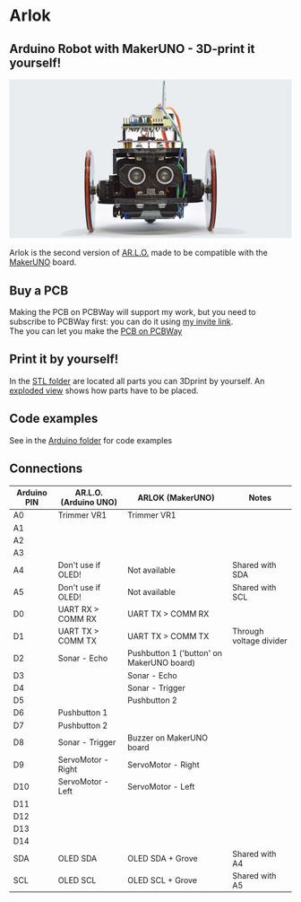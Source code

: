# Arlok  
## Arduino Robot with MakerUNO - 3D-print it yourself!
![Arlok Front View](./media/arlok_front_view_16_9.jpg)

Arlok is the second version of [AR.L.O.](https://github.com/Cyb3rn0id/AR.L.O.) made to be compatible with the [MakerUNO](https://makeruno.com.my/) board.  

## Buy a PCB  
Making the PCB on PCBWay will support my work, but you need to subscribe to PCBWay first: you can do it using [my invite link](https://www.pcbway.com/setinvite.aspx?inviteid=355653&from=settorezero2020).  
The you can let you make the [PCB on PCBWay](https://www.pcbway.com/project/shareproject/ARLOK_arduino_robot.html)

## Print it by yourself!
In the [STL folder](./stl) are located all parts you can 3Dprint by yourself. An [exploded view](./media/arlok_3d_exploded.stl) shows how parts have to be placed.

## Code examples
See in the [Arduino folder](./arduino) for code examples

## Connections

| Arduino PIN | AR.L.O. (Arduino UNO) | ARLOK (MakerUNO)                          | Notes                   |
|-------------|-----------------------|-------------------------------------------|-------------------------|
| A0          | Trimmer VR1           | Trimmer VR1                               |                         |
| A1          |                       |                                           |                         |
| A2          |                       |                                           |                         |
| A3          |                       |                                           |                         |
| A4          | Don't use if OLED!    | Not available                             | Shared with SDA         |
| A5          | Don't use if OLED!    | Not available                             | Shared with SCL         |
| D0          | UART RX > COMM RX     | UART TX > COMM RX                         |                         |
| D1          | UART TX > COMM TX     | UART TX > COMM TX                         | Through voltage divider |
| D2          | Sonar - Echo          | Pushbutton 1 ('button' on MakerUNO board) |                         |
| D3          |                       | Sonar - Echo                              |                         |
| D4          |                       | Sonar - Trigger                           |                         |
| D5          |                       | Pushbutton 2                              |                         |
| D6          | Pushbutton 1          |                                           |                         |
| D7          | Pushbutton 2          |                                           |                         |
| D8          | Sonar - Trigger       | Buzzer on MakerUNO board                  |                         |
| D9          | ServoMotor - Right    | ServoMotor - Right                        |                         |
| D10         | ServoMotor - Left     | ServoMotor - Left                         |                         |
| D11         |                       |                                           |                         |
| D12         |                       |                                           |                         |
| D13         |                       |                                           |                         |
| D14         |                       |                                           |                         |
| SDA         | OLED SDA              | OLED SDA + Grove                          | Shared with A4          |
| SCL         | OLED SCL              | OLED SCL + Grove                          | Shared with A5          |
